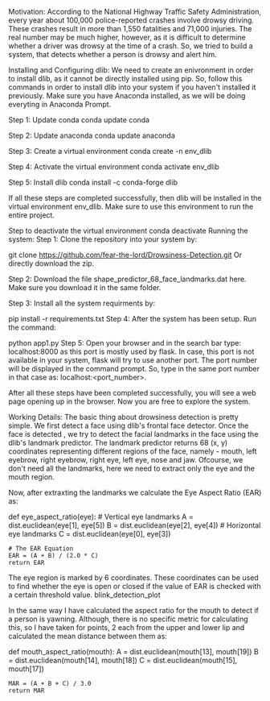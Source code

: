 Motivation:
According to the National Highway Traffic Safety Administration, every year about 100,000 police-reported crashes involve drowsy driving. These crashes result in more than 1,550 fatalities and 71,000 injuries. The real number may be much higher, however, as it is difficult to determine whether a driver was drowsy at the time of a crash. So, we tried to build a system, that detects whether a person is drowsy and alert him.

Installing and Configuring dlib:
We need to create an enivronment in order to install dlib, as it cannot be directly installed using pip. So, follow this commands in order to install dlib into your system if you haven't installed it previously. Make sure you have Anaconda installed, as we will be doing everyting in Anaconda Prompt.

Step 1: Update conda
conda update conda


Step 2: Update anaconda
conda update anaconda 


Step 3: Create a virtual environment
conda create -n env_dlib 


Step 4: Activate the virtual environment
conda activate env_dlib


Step 5: Install dlib
conda install -c conda-forge dlib 


If all these steps are completed successfully, then dlib will be installed in the virtual environment env_dlib. Make sure to use this environment to run the entire project.

Step to deactivate the virtual environment
conda deactivate 
Running the system:
Step 1:
Clone the repository into your system by:

git clone https://github.com/fear-the-lord/Drowsiness-Detection.git
Or directly download the zip.

Step 2:
Download the file shape_predictor_68_face_landmarks.dat here. Make sure you download it in the same folder.

Step 3:
Install all the system requirments by:

pip install -r requirements.txt
Step 4:
After the system has been setup. Run the command:

python app1.py
Step 5:
Open your browser and in the search bar type: localhost:8000 as this port is mostly used by flask. In case, this port is not available in your system, flask will try to use another port. The port number will be displayed in the command prompt. So, type in the same port number in that case as: localhost:<port_number>.

After all these steps have been completed successfully, you will see a web page opening up in the browser. Now you are free to explore the system.

Working Details:
The basic thing about drowsiness detection is pretty simple. We first detect a face using dlib's frontal face detector. Once the face is detected , we try to detect the facial landmarks in the face using the dlib's landmark predictor. The landmark predictor returns 68 (x, y) coordinates representing different regions of the face, namely - mouth, left eyebrow, right eyebrow, right eye, left eye, nose and jaw. Ofcourse, we don't need all the landmarks, here we need to extract only the eye and the mouth region.

Now, after extraxting the landmarks we calculate the Eye Aspect Ratio (EAR) as:

def eye_aspect_ratio(eye):
	# Vertical eye landmarks
	A = dist.euclidean(eye[1], eye[5])
	B = dist.euclidean(eye[2], eye[4])
	# Horizontal eye landmarks 
	C = dist.euclidean(eye[0], eye[3])

	# The EAR Equation 
	EAR = (A + B) / (2.0 * C)
	return EAR
The eye region is marked by 6 coordinates. These coordinates can be used to find whether the eye is open or closed if the value of EAR is checked with a certain threshold value.
blink_detection_plot

In the same way I have calculated the aspect ratio for the mouth to detect if a person is yawning. Although, there is no specific metric for calculating this, so I have taken for points, 2 each from the upper and lower lip and calculated the mean distance between them as:

def mouth_aspect_ratio(mouth): 
	A = dist.euclidean(mouth[13], mouth[19])
	B = dist.euclidean(mouth[14], mouth[18])
	C = dist.euclidean(mouth[15], mouth[17])

	MAR = (A + B + C) / 3.0
	return MAR

